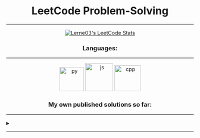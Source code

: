 <h1 align=center><b>LeetCode Problem-Solving</b></h1>

---

<p align="center">
  <a href="https://leetcode.com/u/Lerne03/">
    <img src="https://leetcard.jacoblin.cool/Lerne03?theme=light" alt="Lerne03's LeetCode Stats"/>
  </a>
</p>
<h3 align=center><b>Languages:</b></h3>

---

<p align="center">
    <a>
        <img src="https://techstack-generator.vercel.app/python-icon.svg" alt="py" width="65" height="65" /> <img src="https://techstack-generator.vercel.app/java-icon.svg" alt="js" width="75" height="75" />  <img src="https://techstack-generator.vercel.app/cpp-icon.svg" alt="cpp" width="70" height="70" /> 
    </a>     
</p>

<h3 align=center><b>My own published solutions so far:</b></h3>

---

<details>
  <summary></summary>
  
- [Reverse Bit](https://leetcode.com/problems/reverse-bits/solutions/5885758/easy-code-explained-reverse-bit-manipulation-using-recursion-in-an-elegant-way)
- [Minimum String Lenght After Removing Substrings](https://leetcode.com/problems/minimum-string-length-after-removing-substrings/solutions/5880791/easy-python-singleline-c-java-solution-with-explanation)
- [Valid Palindrome](https://leetcode.com/problems/valid-palindrome/solutions/5850201/easy-python-explained-solution-on-time-o1-space-complexity-valid-palindrom)
- [Valid Palindrom (2nd submission with 3ms Runtime)](https://leetcode.com/problems/valid-palindrome/solutions/5930324/valid-palindrome-3ms-runtime-100-beats-less-then-5-lines-easy-solution)
- [Valid Palindrome II](https://leetcode.com/problems/valid-palindrome-ii/solutions/5930410/valid-palindrome-ii-31ms-runtime-100-beats-less-then-6-lines-easy-solution)
- [Reverse Interger](https://leetcode.com/problems/reverse-integer/solutions/5797089/easy-simple-reverse-interger-method-32-bits-range-in-6-lines)
- [Fizz Buzz](https://leetcode.com/problems/fizz-buzz/solutions/5888839/one-line-solution-clasic-fizzbuzz-o-n-complexity-using-list-comprehension)
- [Number of 1 Bits](https://leetcode.com/problems/number-of-1-bits/solutions/5890090/hamming-weight-number-if-1-bits-recursive-string-solution-with-o-log-n-complexity-explained)
- [Isomorphic string](https://leetcode.com/problems/isomorphic-strings/solutions/5894293/one-line-solution-using-list-comprehension-o-n-complexity-explained)
- [N-Queens](https://leetcode.com/problems/n-queens/solutions/5910147/backtracking-easy-python-n-queens-solution)
- [N-Queens II](https://leetcode.com/problems/n-queens-ii/solutions/5910040/backtracking-simple-explained-python-solution-n-queens-ii)
- [Word Pattern](https://leetcode.com/problems/word-pattern/solutions/5915400/one-line-easy-python-solution-explained-word-pattern)
- [Valid Anagram](https://leetcode.com/problems/valid-anagram/solutions/5915431/one-line-easy-python-solution-explained-valid-anagram)
- [Reverse String](https://leetcode.com/problems/reverse-string/solutions/5924220/one-line-code-hack-simple-python-solution)
- [Find Kth Bit in Nth Binary String](https://leetcode.com/problems/find-kth-bit-in-nth-binary-string/solutions/5939188/simple-intuitive-python-solution-explained-find-kth-bit-in-nth-binary-string)
- [Set Matrix Zeroes](https://leetcode.com/problems/set-matrix-zeroes/solutions/5939272/simple-intuitive-python-solution-explained-98-beats-set-matrix-zeroes)
- [Spiral Matrix](https://leetcode.com/problems/spiral-matrix/solutions/5943392/easy-recursive-python-solution-explained-100-beats-spiral-matrix)
- [Rotate Image](https://leetcode.com/problems/rotate-image/solutions/5946027/two-simple-python-solutions-explained-97-100-beats-rotate-image)
- [Game of Life](https://leetcode.com/problems/game-of-life/solutions/5946076/two-python-solutions-100-beats-game-of-life)
- [Fibonnacci Number](https://leetcode.com/problems/fibonacci-number/solutions/5946249/easy-old-school-backtracking)
- [Climbing Stairs](https://leetcode.com/problems/climbing-stairs/solutions/5956615/fibonacci-style)
- [Remove Subfolders from Filesystem](https://leetcode.com/problems/remove-sub-folders-from-the-filesystem/solutions/5966428/simple-solution-explained)
- [Simplify Path](https://leetcode.com/problems/simplify-path/solutions/5966520/simple-simplify-path-4-lines)
- [Kth Largest Element in an Array](https://leetcode.com/problems/kth-largest-element-in-an-array/solutions/5966544/simple-single-return-line-solution)
- [Same Tree](https://leetcode.com/problems/same-tree/solutions/5972159/one-line-solution-explained)
- [Path Sum](https://leetcode.com/problems/path-sum/solutions/5972791/one-line-solution)
- [Valid Number](https://leetcode.com/problems/valid-number/solutions/5973519/one-line-regex-solution-valid-number)
- [Maximum Number of Moves in a Grid](https://leetcode.com/problems/maximum-number-of-moves-in-a-grid/solutions/5980919/recursive-approach-maximum-number-of-moves-in-a-grid)
- [Convert Sorted Array to BST](https://leetcode.com/problems/convert-sorted-array-to-binary-search-tree/solutions/5985264/elegant-intuitive-solution-convert-sorted-array-to-bst)
- [Search in Rotated Sorted Array](https://leetcode.com/problems/search-in-rotated-sorted-array/solutions/5985322/one-line-solution-there-is-always-an-easier-way-search-in-rotated-sorted-array)

<h3 align=center><b>Complexity hierarchy:</b></h3>
<p align="center">
  <a href="https://leetcode.com/explore/interview/card/cheatsheets/720/resources/4725/">
    <b>O(1) ⊂ O(log n) ⊂ O(n) ⊂ O(n log n) ⊂ O(n²) ⊂ O(n³) ⊂ O(2ⁿ)</b>
  </a>   
</p>
</details>

---



